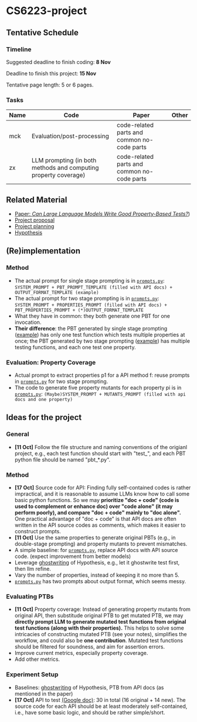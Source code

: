 # CS6223-project

## Tentative Schedule

### Timeline

Suggested deadline to finish coding: **8 Nov**

Deadline to finish this project: **15 Nov**

Tentative page length: 5 or 6 pages.

### Tasks

| Name | Code                                                            | Paper                                       | Other |
| ---- | --------------------------------------------------------------- | ------------------------------------------- | ----- |
| mck  | Evaluation/post-processing                                      | code-related parts and common no-code parts |       |
| zx   | LLM prompting (in both methods and computing property coverage) | code-related parts and common no-code parts |       |

## Related Material

- [Paper: *Can Large Language Models Write Good Property-Based Tests?*](Vikram%20et%20al.%20-%202024%20-%20Can%20Large%20Language%20Models%20Write%20Good%20Property-Base.pdf))
- [Project proposal](CS6223-Proposal-Property_Based_Testing_with_LLMs.pdf)
- [Project planning](https://docs.google.com/document/d/1ly9GCxzbsbM736tBZ5D-mHyUhjS1L6Jd63JEcierU1o/edit#heading=h.r5acg7cz2fk7)
- [Hypothesis](https://hypothesis.readthedocs.io/en/latest/)

## (Re)implementation

### Method

- The actual prompt for single stage prompting is in [`prompts.py`](proptest_ai_data/prompts.py): `SYSTEM_PROMPT + PBT_PROMPT_TEMPLATE (filled with API docs) + OUTPUT_FORMAT_TEMPLATE (example)`
- The actual prompt for two stage prompting is in [`prompts.py`](proptest_ai_data/prompts.py): `SYSTEM_PROMPT + PROPERTIES_PROMPT (filled with API docs) + PBT_PROPERTIES_PROMPT + (*)OUTPUT_FORMAT_TEMPLATE`
- What they have in common: they both generate one PBT for one invocation.
- **Their difference**: the PBT generated by single stage prompting ([example](proptest_ai_data/proptests/gpt-4-final/datetime.date.isocalendar/single_stage/pbt_1.py)) has only one test function which tests multiple properties at once; the PBT generated by two stage prompting ([example](proptest_ai_data/proptests/gpt-4-final/datetime.date.isocalendar/two_stage/pbt_1.py)) has multiple testing functions, and each one test one property.

### Evaluation: Property Coverage

- Actual prompt to extract properties p1 for a API method f: reuse prompts in [`prompts.py`](proptest_ai_data/prompts.py) for two stage prompting.
- The code to generate five property mutants for each property pi is in [`prompts.py`](proptest_ai_data/prompts.py): `(Maybe)SYSTEM_PROMPT + MUTANTS_PROMPT (filled with api docs and one property)`

## Ideas for the project

### General

- **[11 Oct]** Follow the file structure and naming conventions of the origianl project, e.g., each test function should start with "test_", and each PBT python file should be named "pbt_*.py".

### Method

- **[17 Oct]** Source code for API: Finding fully self-contained codes is rather impractical, and it is reasonable to assume LLMs know how to call some basic python functions. So we may **prioritize "doc + code" (code is used to complement or enhance doc) over "code alone" (it may perform poorly), and compare "doc + code" mainly to "doc alone".** One practical advantage of "doc + code" is that API docs are often written in the API source codes as comments, which makes it easier to construct prompts.
- **[11 Oct]** Use the same properties to generate original PBTs (e.g., in double-stage prompting) and property mutants to prevent mismatches.
- A simple baseline: for [`prompts.py`](proptest_ai_data/prompts.py), replace API docs with API source code. (expect improvement from better models)
- Leverage [ghostwriting](https://hypothesis.readthedocs.io/en/latest/ghostwriter.html#) of Hypothesis, e.g., let it ghostwrite test first, then llm refine.
- Vary the number of properties, instead of keeping it no more than 5.
- [`prompts.py`](proptest_ai_data/prompts.py) has two prompts about output format, which seems messy.

### Evaluating PTBs

- **[11 Oct]** Property coverage: Instead of generating property mutants from original API, then substitude original PTB to get mutated PTB, we may **directly prompt LLM to generate mutated test functions from original test functions (along with their properties).** This helps to solve some intricacies of constructing mutated PTB (see your notes), simplifies the workflow, and could also be **one contribution**. Mutated test functions should be filtered for soundness, and aim for assertion errors.
- Improve current metrics, especially property coverage.
- Add other metrics.

### Experiment Setup

- Baselines: [ghostwriting](https://hypothesis.readthedocs.io/en/latest/ghostwriter.html#) of Hypothesis, PTB from API docs (as mentioned in the paper)
- **[17 Oct]** API to test [(Google doc)](https://docs.google.com/spreadsheets/d/1ho1ij9dSY98MuzCt7yKXHBuz76prcS5Z1I_kI3RQznE/edit?gid=0#gid=0): 30 in total (16 original + 14 new). The source code for each API should be at least moderately self-contained, i.e., have some basic logic, and should be rather simple/short.
